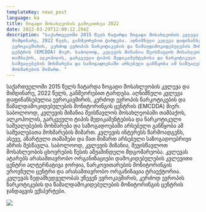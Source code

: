 ```yaml
---
templateKey: news_post
language: ka
title: ზოგადი მოსახლეობის გამოკითხვა 2022
date: 2022-03-29T12:09:12.294Z
description: "საქართველოში 2015 წელს ჩატარდა ზოგადი მოსახლეობის კვლევა და
  მიმდინარე, 2022 წელს, განმეორებით ტარდება. აღნიშნული კვლევა დაფინანსებულია
  ევროკავშირის, კერძოდ ევროპის ნარკოტიკების და წამალდამოკიდებულების მონიტორინგის
  ცენტრის (EMCDDA) მიერ. საბოლოოდ, კვლევის მიზანია შეისწავლოს მოსახლეობაში
  თამბაქოს, ალკოჰოლის, გარკვეული ტიპის მედიკამენტებისა და ნარკოტიკული
  საშუალებების მოხმარება და საზოგადოებაში არსებული განწყობა ამ საშუალებათა
  მოხმარების მიმართ. "
---
```

საქართველოში 2015 წელს ჩატარდა ზოგადი მოსახლეობის კვლევა და მიმდინარე, 2022 წელს, განმეორებით ტარდება. აღნიშნული კვლევა დაფინანსებულია ევროკავშირის, კერძოდ ევროპის ნარკოტიკების და წამალდამოკიდებულების მონიტორინგის ცენტრის (EMCDDA) მიერ. საბოლოოდ, კვლევის მიზანია შეისწავლოს მოსახლეობაში თამბაქოს, ალკოჰოლის, გარკვეული ტიპის მედიკამენტებისა და ნარკოტიკული საშუალებების მოხმარება და საზოგადოებაში არსებული განწყობა ამ საშუალებათა მოხმარების მიმართ. კვლევის ინტერესს წარმოადგენს, ასევე, აზარტული თამაშები და მათ მიმართ არსებული საზოგადოებრივი აზრის შესწავლა. საბოლოოდ, კვლევის მიზანია, შევისწავლოთ მოსახლეობის ცხოვრების წესის ამჟამინდელი მდგომარეობა.  კვლევას ატარებს არასამთავრობო ორგანიზაციები დამოკიდებულების კვლევითი ცენტრი ალტერნატივა ჯორჯია, ნარკოვითარების მონიტორინგის ეროვნული ცენტრი და არასამთავრობო ორგანიზაცია ტრაექტორია. კვლევას ზედამხედველობას უწევენ ევროკავშირის, კერძოდ ევროპის ნარკოტიკების და წამალდამოკიდებულების მონიტორინგის ცენტრის ჯანდაცვის ექსპერტები.

<div class='image-list'>

![](/media/uploads/eu4georgia_logo_web_01-main.jpg)

</div>
